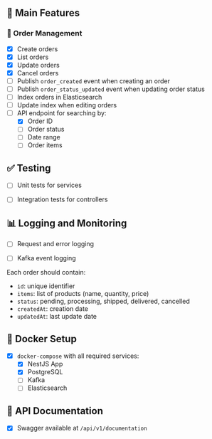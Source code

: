 ## 🧾 Main Features

### 🛒 Order Management

- [x] Create orders  
- [x] List orders  
- [x] Update orders  
- [x] Cancel orders  
- [ ] Publish `order_created` event when creating an order  
- [ ] Publish `order_status_updated` event when updating order status  
- [ ] Index orders in Elasticsearch  
- [ ] Update index when editing orders  
- [ ] API endpoint for searching by:
  - [x] Order ID  
  - [ ] Order status  
  - [ ] Date range  
  - [ ] Order items  

## ✅ Testing

- [ ] Unit tests for services  
- [ ] Integration tests for controllers  


## 📊 Logging and Monitoring

- [ ] Request and error logging  
- [ ] Kafka event logging  



Each order should contain:

- `id`: unique identifier  
- `items`: list of products (name, quantity, price)  
- `status`: pending, processing, shipped, delivered, cancelled  
- `createdAt`: creation date  
- `updatedAt`: last update date  

## 🐳 Docker Setup

- [x] `docker-compose` with all required services:
  - [x] NestJS App  
  - [x] PostgreSQL  
  - [ ] Kafka  
  - [ ] Elasticsearch  

## 📘 API Documentation

- [x] Swagger available at `/api/v1/documentation`